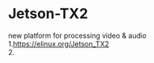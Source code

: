 # Jetson-TX2
new platform for processing video &amp; audio   
1.https://elinux.org/Jetson_TX2   
2.
  
